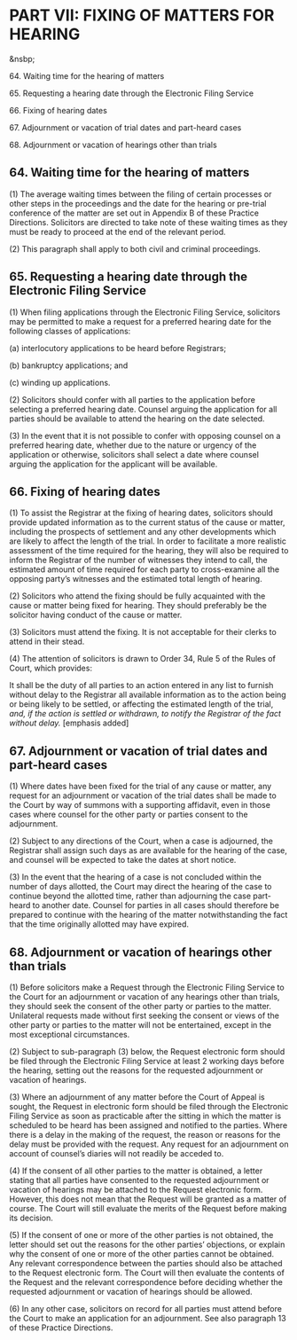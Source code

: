 # PART VII: FIXING OF MATTERS FOR HEARING
&nsbp;

64\. Waiting time for the hearing of matters

65\. Requesting a hearing date through the Electronic Filing Service

66\. Fixing of hearing dates

67\. Adjournment or vacation of trial dates and part-heard cases

68\. Adjournment or vacation of hearings other than trials

## 64\. Waiting time for the hearing of matters

(1) The average waiting times between the filing of certain processes or other steps in the proceedings and the date for the hearing or pre-trial conference of the matter are set out in Appendix B of these Practice Directions. Solicitors are directed to take note of these waiting times as they must be ready to proceed at the end of the relevant period.

(2) This paragraph shall apply to both civil and criminal proceedings.

## 65\. Requesting a hearing date through the Electronic Filing Service

(1) When filing applications through the Electronic Filing Service, solicitors may be permitted to make a request for a preferred hearing date for the following classes of applications:

(a) interlocutory applications to be heard before Registrars;

(b) bankruptcy applications; and

(c) winding up applications.

(2) Solicitors should confer with all parties to the application before selecting a preferred hearing date. Counsel arguing the application for all parties should be available to attend the hearing on the date selected.

(3) In the event that it is not possible to confer with opposing counsel on a preferred hearing date, whether due to the nature or urgency of the application or otherwise, solicitors shall select a date where counsel arguing the application for the applicant will be available.

## 66. Fixing of hearing dates

(1) To assist the Registrar at the fixing of hearing dates, solicitors should provide updated information as to the current status of the cause or matter, including the prospects of settlement and any other developments which are likely to affect the length of the trial. In order to facilitate a more realistic assessment of the time required for the hearing, they will also be required to inform the Registrar of the number of witnesses they intend to call, the estimated amount of time required for each party to cross-examine all the opposing party’s witnesses and the estimated total length of hearing.

(2) Solicitors who attend the fixing should be fully acquainted with the cause or matter being fixed for hearing. They should preferably be the solicitor having conduct of the cause or matter.

(3) Solicitors must attend the fixing. It is not acceptable for their clerks to attend in their stead.

(4) The attention of solicitors is drawn to Order 34, Rule 5 of the Rules of Court, which provides:

It shall be the duty of all parties to an action entered in any list to furnish without delay to the Registrar all available information as to the action being or being likely to be settled, or affecting the estimated length of the trial, <span style="font-style: italic;">*and, if the action is settled or withdrawn, to notify the Registrar of the fact without delay.*</span>  \[emphasis added\]

## 67. Adjournment or vacation of trial dates and part-heard cases

(1) <span id="Sub-para_1"></span>Where dates have been fixed for the trial of any cause or matter, any request for an adjournment or vacation of the trial dates shall be made to the Court by way of summons with a supporting affidavit, even in those cases where counsel for the other party or parties consent to the adjournment.

(2) Subject to any directions of the Court, when a case is adjourned, the Registrar shall assign such days as are available for the hearing of the case, and counsel will be expected to take the dates at short notice.

(3) In the event that the hearing of a case is not concluded within the number of days allotted, the Court may direct the hearing of the case to continue beyond the allotted time, rather than adjourning the case part-heard to another date. Counsel for parties in all cases should therefore be prepared to continue with the hearing of the matter notwithstanding the fact that the time originally allotted may have expired.

## 68\. Adjournment or vacation of hearings other than trials

(1) <span id="Sub-para_1"></span>Before solicitors make a Request through the Electronic Filing Service to the Court for an adjournment or vacation of any hearings other than trials, they should seek the consent of the other party or parties to the matter.  Unilateral requests made without first seeking the consent or views of the other party or parties to the matter will not be entertained, except in the most exceptional circumstances.

(2) Subject to sub-paragraph (3) below, the Request electronic form should be filed through the Electronic Filing Service at least 2 working days before the hearing, setting out the reasons for the requested adjournment or vacation of hearings.

(3) Where an adjournment of any matter before the Court of Appeal is sought, the Request in electronic form should be filed through the Electronic Filing Service as soon as practicable after the sitting in which the matter is scheduled to be heard has been assigned and notified to the parties. Where there is a delay in the making of the request, the reason or reasons for the delay must be provided with the request. Any request for an adjournment on account of counsel’s diaries will not readily be acceded to.

(4) <span id="Sub-para_3"></span>If the consent of all other parties to the matter is obtained, a letter stating that all parties have consented to the requested adjournment or vacation of hearings may be attached to the Request electronic form.  However, this does not mean that the Request will be granted as a matter of course.  The Court will still evaluate the merits of the Request before making its decision.  

(5) <span id="Sub-para_4"></span>If the consent of one or more of the other parties is not obtained, the letter should set out the reasons for the other parties’ objections, or explain why the consent of one or more of the other parties cannot be obtained. Any relevant correspondence between the parties should also be attached to the Request electronic form. The Court will then evaluate the contents of the Request and the relevant correspondence before deciding whether the requested adjournment or vacation of hearings should be allowed.

(6) <span id="Sub-para_6"></span>In any other case, solicitors on record for all parties must attend before the Court to make an application for an adjournment. See also paragraph 13 of these Practice Directions.